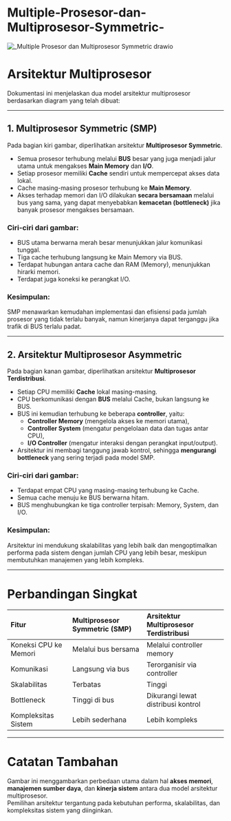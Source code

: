 # Multiple-Prosesor-dan-Multiprosesor-Symmetric-
![_Multiple Prosesor dan Multiprosesor Symmetric drawio](https://github.com/user-attachments/assets/3e05d42b-a777-43dd-93f2-1b80cd380b84)
# Arsitektur Multiprosesor

Dokumentasi ini menjelaskan dua model arsitektur multiprosesor berdasarkan diagram yang telah dibuat:

---

## 1. Multiprosesor Symmetric (SMP)

Pada bagian kiri gambar, diperlihatkan arsitektur **Multiprosesor Symmetric**.

- Semua prosesor terhubung melalui **BUS** besar yang juga menjadi jalur utama untuk mengakses **Main Memory** dan **I/O**.
- Setiap prosesor memiliki **Cache** sendiri untuk mempercepat akses data lokal.
- Cache masing-masing prosesor terhubung ke **Main Memory**.
- Akses terhadap memori dan I/O dilakukan **secara bersamaan** melalui bus yang sama, yang dapat menyebabkan **kemacetan (bottleneck)** jika banyak prosesor mengakses bersamaan.

### Ciri-ciri dari gambar:
- BUS utama berwarna merah besar menunjukkan jalur komunikasi tunggal.
- Tiga cache terhubung langsung ke Main Memory via BUS.
- Terdapat hubungan antara cache dan RAM (Memory), menunjukkan hirarki memori.
- Terdapat juga koneksi ke perangkat I/O.

### Kesimpulan:
SMP menawarkan kemudahan implementasi dan efisiensi pada jumlah prosesor yang tidak terlalu banyak, namun kinerjanya dapat terganggu jika trafik di BUS terlalu padat.

---

## 2. Arsitektur Multiprosesor Asymmetric

Pada bagian kanan gambar, diperlihatkan arsitektur **Multiprosesor Terdistribusi**.

- Setiap CPU memiliki **Cache** lokal masing-masing.
- CPU berkomunikasi dengan **BUS** melalui Cache, bukan langsung ke BUS.
- BUS ini kemudian terhubung ke beberapa **controller**, yaitu:
  - **Controller Memory** (mengelola akses ke memori utama),
  - **Controller System** (mengatur pengelolaan data dan tugas antar CPU),
  - **I/O Controller** (mengatur interaksi dengan perangkat input/output).
- Arsitektur ini membagi tanggung jawab kontrol, sehingga **mengurangi bottleneck** yang sering terjadi pada model SMP.

### Ciri-ciri dari gambar:
- Terdapat empat CPU yang masing-masing terhubung ke Cache.
- Semua cache menuju ke BUS berwarna hitam.
- BUS menghubungkan ke tiga controller terpisah: Memory, System, dan I/O.

### Kesimpulan:
Arsitektur ini mendukung skalabilitas yang lebih baik dan mengoptimalkan performa pada sistem dengan jumlah CPU yang lebih besar, meskipun membutuhkan manajemen yang lebih kompleks.

---

# Perbandingan Singkat

| Fitur | Multiprosesor Symmetric (SMP) | Arsitektur Multiprosesor Terdistribusi |
| :--- | :--- | :--- |
| Koneksi CPU ke Memori | Melalui bus bersama | Melalui controller memory |
| Komunikasi | Langsung via bus | Terorganisir via controller |
| Skalabilitas | Terbatas | Tinggi |
| Bottleneck | Tinggi di bus | Dikurangi lewat distribusi kontrol |
| Kompleksitas Sistem | Lebih sederhana | Lebih kompleks |

---

# Catatan Tambahan
Gambar ini menggambarkan perbedaan utama dalam hal **akses memori**, **manajemen sumber daya**, dan **kinerja sistem** antara dua model arsitektur multiprosesor.  
Pemilihan arsitektur tergantung pada kebutuhan performa, skalabilitas, dan kompleksitas sistem yang diinginkan.



